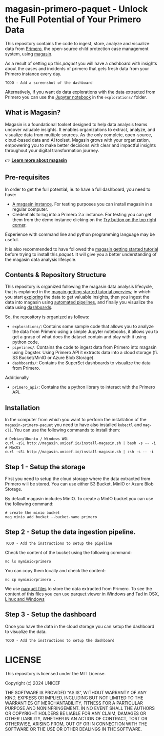 # magasin-primero-paquet - Unlock the Full Potential of Your Primero Data

This repository contains the code to ingest, store, analyze and visualize data from [Primero](https://www.primero.org), the open-source child protection case management system, using [magasin](https://magasin.unicef.io).

As a result of setting up this _paquet_ you will have a dashboard with insights about the cases and incidents of primero that gets fresh data from your Primero instance every day. 

    TODO - Add a screenshot of the dashboard

Alternatively, if you want do data explorations with the data extracted from Primero you can use the [Jupyter notebook](./explorations/primero.ipynb) in the `explorations/` folder. 

## What is Magasin?

Magasin is a foundational toolset designed to help data analysis teams uncover valuable insights. It enables organizations to extract, analyze, and visualize data from multiple sources. As the only complete, open-source, cloud-based data and AI toolset, Magasin grows with your organization, empowering you to make better decisions with clear and impactful insights throughout your digital transformation journey. 

👉 **[Learn more about magasin](https://magasin.unicef.io/)**

## Pre-requisites

In order to get the full potential, ie. to have a full dashboard, you need to have:

- [A magasin instance](https://magasin.unicef.io/get-started/). For testing purposes you can install magasin in a regular computer.
- Credentials to log into a Primero 2.x instance. For testing you can get them from the demo instance clicking on the [Try button on the top right corner](https://support.primero.org/).

Experience with command line and python programming language may be useful. 

It is also recommended to have followed the [magasin getting started tutorial](https://unicef.github.io/magasin/get-started/tutorial-overview.html) before trying to install this _paquet_. It will give you a better understanding of the magasin data analysis lifecycle.

## Contents & Repository Structure

This repository is organized following the magasin data analysis lifecycle, that is explained in the [magain getting started tutorial overview](https://unicef.github.io/magasin/get-started/tutorial-overview.html), in which you start [exploring](./explorations/) the data to get valuable insights, then you ingest the data into magasin using [automated pipelines](./pipelines/), and finally you visualize the data using [dashboards](./dashboards/).

So, the repository is organized as follows:

- `explorations/`: Contains some sample code that allows you to analyze the data from Primero using a simple Jupyter notebooks, it allows you to get a grasp of what does the dataset contain and play with it using python code.
- `pipelines/`: Contains the code to ingest data from Primero into magasin using Dagster. Using Primero API it extracts data into a cloud storage (fi. S3 Bucket/MinIO or Azure Blob Storage).
- `dashboards/`: Contains the SuperSet dashboards to visualize the data from Primero.

Additionally 
- `primero_api/`: Contains the a python library to interact with the Primero API.


## Installation

In the computer from which you want to perform the installation of the `magasin-primero-paquet` you need to have also installed `kubectl` and `mag-cli`. You can use the following commands to install them:

```shell
# Debian/Ubuntu / Windows WSL
curl -sSL http://magasin.unicef.io/install-magasin.sh | bash -s -- -i 
# MacOS
curl -sSL http://magasin.unicef.io/install-magasin.sh | zsh -s -- -i 
```

## Step 1 - Setup the storage

First you need to setup the cloud storage where the data extracted from Primero will be stored. You can use either S3 Bucket, MinIO or Azure Blob Storage. 

By default magasin includes MinIO. To create a MinIO bucket you can use the following command:

```shell
# create the minio bucket
mag minio add bucket --bucket-name primero
```

## Step 2 - Setup the data ingestion pipeline.

    TODO - Add the instructions to setup the pipeline


Check the content of the bucket using the following command:

```shell
mc ls myminio/primero 
```
You can copy them locally and check the content:

```shell
mc cp myminio/primero .
```

We use [parquet files](https://parquet.apache.org/) to store the data extracted from Primero. To see the content of this files you can use [parquet viewer in Windows](https://github.com/mukunku/ParquetViewer) and [Tad in OSX, Linux and Windows](https://www.tadviewer.com/)


## Step 3 - Setup the dashboard

Once you have the data in the cloud storage you can setup the dashboard to visualize the data. 

    TODO - Add the instructions to setup the dashboard

# LICENSE
This repository is licensed under the MIT License. 

Copyright (c) 2024 UNICEF

THE SOFTWARE IS PROVIDED “AS IS”, WITHOUT WARRANTY OF ANY KIND, EXPRESS OR IMPLIED, INCLUDING BUT NOT LIMITED TO THE WARRANTIES OF MERCHANTABILITY, FITNESS FOR A PARTICULAR PURPOSE AND NONINFRINGEMENT. IN NO EVENT SHALL THE AUTHORS OR COPYRIGHT HOLDERS BE LIABLE FOR ANY CLAIM, DAMAGES OR OTHER LIABILITY, WHETHER IN AN ACTION OF CONTRACT, TORT OR OTHERWISE, ARISING FROM, OUT OF OR IN CONNECTION WITH THE SOFTWARE OR THE USE OR OTHER DEALINGS IN THE SOFTWARE.